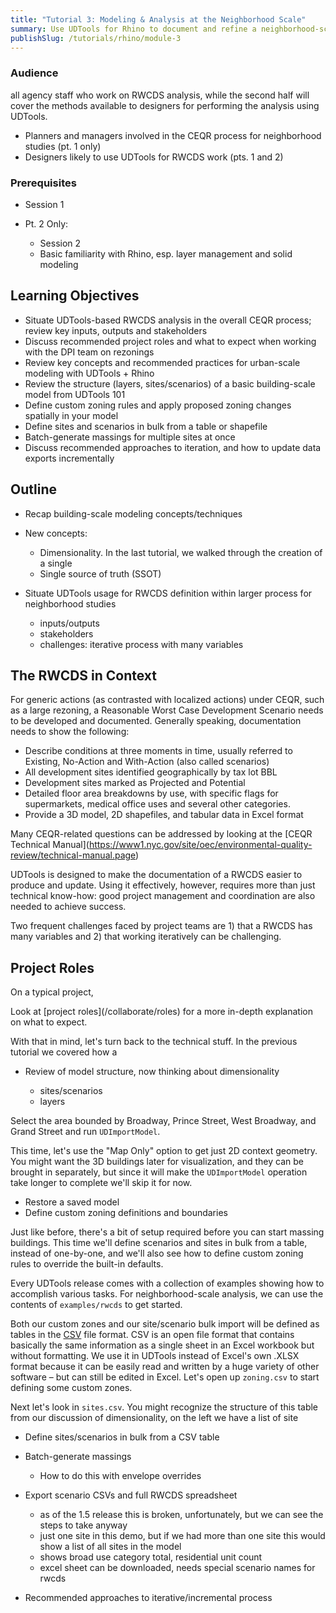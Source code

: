 ```yaml
---
title: "Tutorial 3: Modeling & Analysis at the Neighborhood Scale"
summary: Use UDTools for Rhino to document and refine a neighborhood-scale RWCDS.
publishSlug: /tutorials/rhino/module-3
---
```

### Audience

all agency staff who work on RWCDS analysis, while the second half will cover the methods available to designers for performing the analysis using UDTools.

* Planners and managers involved in the CEQR process for neighborhood studies (pt. 1 only)
* Designers likely to use UDTools for RWCDS work (pts. 1 and 2)

### Prerequisites

* Session 1
* Pt. 2 Only:

  * Session 2
  * Basic familiarity with Rhino, esp. layer management and solid modeling

## Learning Objectives

* Situate UDTools-based RWCDS analysis in the overall CEQR process; review key inputs, outputs and stakeholders
* Discuss recommended project roles and what to expect when working with the DPI team on rezonings
* Review key concepts and recommended practices for urban-scale modeling with UDTools + Rhino
* Review the structure (layers, sites/scenarios) of a basic building-scale model from UDTools 101
* Define custom zoning rules and apply proposed zoning changes spatially in your model
* Define sites and scenarios in bulk from a table or shapefile
* Batch-generate massings for multiple sites at once
* Discuss recommended approaches to iteration, and how to update data exports incrementally

## Outline

* Recap building-scale modeling concepts/techniques
* New concepts:

  * Dimensionality. In the last tutorial, we walked through the creation of a single 
  * Single source of truth (SSOT)
* Situate UDTools usage for RWCDS definition within larger process for neighborhood studies

  * inputs/outputs
  * stakeholders
  * challenges: iterative process with many variables

## The RWCDS in Context

For generic actions (as contrasted with localized actions) under CEQR, such as a large rezoning, a Reasonable Worst Case Development Scenario needs to be developed and documented. Generally speaking, documentation needs to show the following:

- Describe conditions at three moments in time, usually referred to Existing, No-Action and With-Action (also called scenarios)
- All development sites identified geographically by tax lot BBL
- Development sites marked as Projected and Potential
- Detailed floor area breakdowns by use, with specific flags for supermarkets, medical office uses and several other categories.
- Provide a 3D model, 2D shapefiles, and tabular data in Excel format

Many CEQR-related questions can be addressed by looking at the \[CEQR Technical Manual](https://www1.nyc.gov/site/oec/environmental-quality-review/technical-manual.page)

UDTools is designed to make the documentation of a RWCDS easier to produce and update. Using it effectively, however, requires more than just technical know-how: good project management and coordination are also needed to achieve success.

Two frequent challenges faced by project teams are 1) that a RWCDS has many variables and 2) that working iteratively can be challenging. 

## Project Roles

On a typical project, 

Look at \[project roles](/collaborate/roles) for a more in-depth explanation on what to expect.

With that in mind, let's turn back to the technical stuff. In the previous tutorial we covered how a 

* Review of model structure, now thinking about dimensionality

  * sites/scenarios
  * layers


Select the area bounded by Broadway, Prince Street, West Broadway, and Grand Street and run `UDImportModel`.

This time, let's use the "Map Only" option to get just 2D context geometry. You might want the 3D buildings later for visualization, and they can be brought in separately, but since it will make the `UDImportModel` operation take longer to complete we'll skip it for now.



* Restore a saved model
* Define custom zoning definitions and boundaries

Just like before, there's a bit of setup required before you can start massing buildings. This time we'll define scenarios and sites in bulk from a table, instead of one-by-one, and we'll also see how to define custom zoning rules to override the built-in defaults.

Every UDTools release comes with a collection of examples showing how to accomplish various tasks. For neighborhood-scale analysis, we can use the contents of `examples/rwcds` to get started. 

Both our custom zones and our site/scenario bulk import will be defined as tables in the [CSV](https://en.wikipedia.org/wiki/Comma-separated_values) file format. CSV is an open file format that contains basically the same information as a single sheet in an Excel workbook but without formatting. We use it in UDTools instead of Excel's own .XLSX format because it can be easily read and written by a huge variety of other software – but can still be edited in Excel. Let's open up `zoning.csv` to start defining some custom zones.

Next let's look in `sites.csv`. You might recognize the structure of this table from our discussion of dimensionality, on the left we have a list of site 

* Define sites/scenarios in bulk from a CSV table
* Batch-generate massings

  * How to do this with envelope overrides
* Export scenario CSVs and full RWCDS spreadsheet

  * as of the 1.5 release this is broken, unfortunately, but we can see the steps to take anyway
  * just one site in this demo, but if we had more than one site this would show a list of all sites in the model
  * shows broad use category total, residential unit count
  * excel sheet can be downloaded, needs special scenario names for rwcds
* Recommended approaches to iterative/incremental process